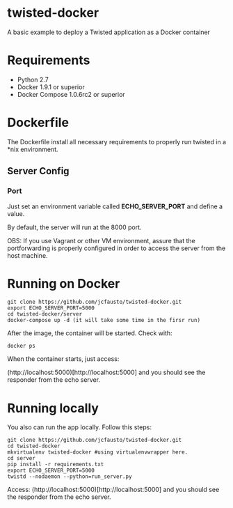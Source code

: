 # twisted-docker
A basic example to deploy a Twisted application as a Docker container

# Requirements
- Python 2.7
- Docker 1.9.1 or superior
- Docker Compose 1.0.6rc2 or superior

# Dockerfile

The Dockerfile install all necessary requirements to properly run twisted in a *nix environment.

## Server Config

### Port
Just set an environment variable called **ECHO_SERVER_PORT** and define a value.

By default, the server will run at the 8000 port. 

OBS: If you use Vagrant or other VM environment, assure that the portforwarding is properly configured in order to access the server from the host machine.

# Running on Docker

```
git clone https://github.com/jcfausto/twisted-docker.git
export ECHO_SERVER_PORT=5000
cd twisted-docker/server
docker-compose up -d (it will take some time in the firsr run)
```

After the image, the container will be started. Check with:

```
docker ps
```

When the container starts, just access:

(http://localhost:5000)[http://localhost:5000] and you should see the responder from the echo server.


# Running locally

You also can run the app locally. Follow this steps:

```
git clone https://github.com/jcfausto/twisted-docker.git
cd twisted-docker
mkvirtualenv twisted-docker #using virtualenvwrapper here.
cd server
pip install -r requirements.txt
export ECHO_SERVER_PORT=5000
twistd --nodaemon --python=run_server.py
```

Access: (http://localhost:5000)[http://localhost:5000] and you should see the responder from the echo server.
